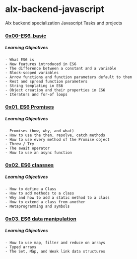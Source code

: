 # alx-backend-javascript            
Alx backend specialization Javascript Tasks and projects

### [0x00-ES6_basic](./0x00-ES6_basic/)
##### Learning Objectives           
    - What ES6 is           
    - New features introduced in ES6        
    - The difference between a constant and a variable      
    - Block-scoped variables        
    - Arrow functions and function parameters default to them       
    - Rest and spread function parameters       
    - String templating in ES6      
    - Object creation and their properties in ES6       
    - Iterators and for-of loops        

### [0x01. ES6 Promises](./0x01-ES6_promise/)
##### Learning Objectives               
    - Promises (how, why, and what)
    - How to use the then, resolve, catch methods
    - How to use every method of the Promise object
    - Throw / Try
    - The await operator
    - How to use an async function

### [0x02. ES6 claasses](./0x02-ES6_classes/)
##### Learning Objectives           
    - How to define a Class
    - How to add methods to a class
    - Why and how to add a static method to a class
    - How to extend a class from another
    - Metaprogramming and symbols

### [0x03. ES6 data manipulation](./0x03-ES6_data_manipulation/)
##### Learning Objectives              
    - How to use map, filter and reduce on arrays
    - Typed arrays
    - The Set, Map, and Weak link data structures
